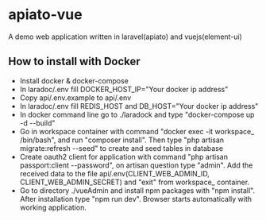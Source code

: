 # apiato-vue
A demo web application written in laravel(apiato) and vuejs(element-ui)

## How to install with Docker
* Install docker & docker-compose
* In laradoc/.env fill DOCKER_HOST_IP="Your docker ip address"
* Copy api/.env.example to api/.env
* In laradoc/.env fill REDIS_HOST and DB_HOST="Your docker ip address"
* In docker command line go to ./laradock and type "docker-compose up -d --build"
* Go in workspace container with command "docker exec -it workspace_  /bin/bash",
and run "composer install". Then type "php artisan migrate:refresh --seed" to create and seed tables in database
* Create oauth2 client for application with command "php artisan passport:client --password",
on artisan question type "admin". Add the received data to the file api/.env(CLIENT_WEB_ADMIN_ID,
CLIENT_WEB_ADMIN_SECRET) and "exit" from workspace_ container.
* Go to directory ./vueAdmin and install npm packages with "npm install".
After installation type "npm run dev". Browser starts automatically with working application.
